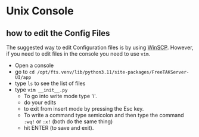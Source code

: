 
# Unix Console 
## how to edit the Config Files
The suggested way to edit Configuration files is by using [WinSCP](../Installation/Tools.md).
However, if you need to edit files in the console you need to use `vim`. 

 * Open a console
 * go to ```cd /opt/fts.venv/lib/python3.11/site-packages/FreeTAKServer-UI/app```
 * type ```ls``` to see the list of files
 * type ```vim __init__.py```
   *  To go into write mode type 'i'.
   *  do your edits
   *  to exit from insert mode by pressing the Esc key. 
   *  To write a command type semicolon
      and then type the command `:wq!`  or `:x!` (both do the same thing) 
   *  hit ENTER (to save and exit).
